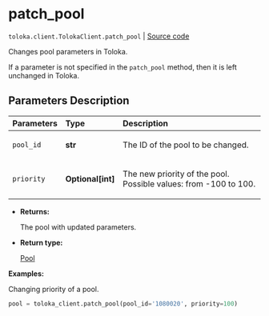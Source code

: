 # patch_pool
`toloka.client.TolokaClient.patch_pool` | [Source code](https://github.com/Toloka/toloka-kit/blob/v1.2.3/src/client/__init__.py#L1830)

Changes pool parameters in Toloka.


If a parameter is not specified in the `patch_pool` method, then it is left unchanged in Toloka.

## Parameters Description

| Parameters | Type | Description |
| :----------| :----| :-----------|
`pool_id`|**str**|<p>The ID of the pool to be changed.</p>
`priority`|**Optional\[int\]**|<p>The new priority of the pool. Possible values: from -100 to 100.</p>

* **Returns:**

  The pool with updated parameters.

* **Return type:**

  [Pool](toloka.client.pool.Pool.md)

**Examples:**

Changing priority of a pool.

```python
pool = toloka_client.patch_pool(pool_id='1080020', priority=100)
```
